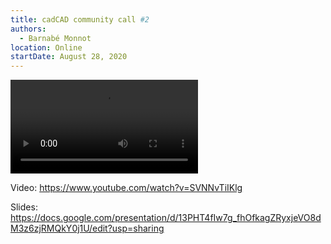 ```yaml
---
title: cadCAD community call #2
authors:
  - Barnabé Monnot
location: Online
startDate: August 28, 2020
---
```


<video src="https://www.youtube.com/watch?v=SVNNvTiIKlg"></video>

Video: <https://www.youtube.com/watch?v=SVNNvTiIKlg>

Slides: <https://docs.google.com/presentation/d/13PHT4fIw7g_fhOfkagZRyxjeVO8dM3z6zjRMQkY0j1U/edit?usp=sharing>

